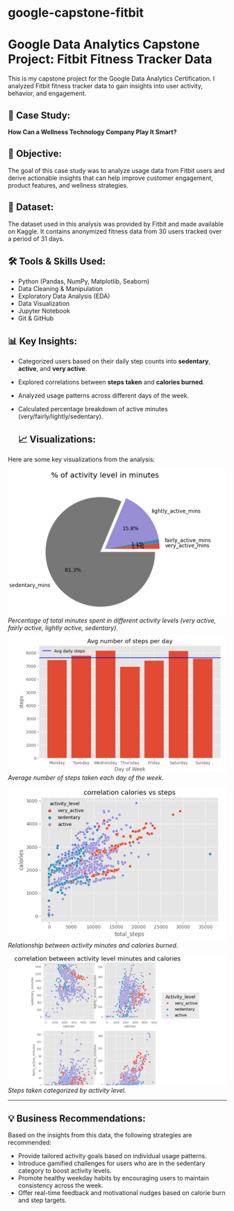 # google-capstone-fitbit

# Google Data Analytics Capstone Project: Fitbit Fitness Tracker Data

This is my capstone project for the Google Data Analytics Certification. I analyzed Fitbit fitness tracker data to gain insights into user activity, behavior, and engagement.

## 📌 Case Study: 
**How Can a Wellness Technology Company Play It Smart?**

## 🧠 Objective:
The goal of this case study was to analyze usage data from Fitbit users and derive actionable insights that can help improve customer engagement, product features, and wellness strategies.

## 📁 Dataset:
The dataset used in this analysis was provided by Fitbit and made available on Kaggle. It contains anonymized fitness data from 30 users tracked over a period of 31 days.

## 🛠 Tools & Skills Used:
- Python (Pandas, NumPy, Matplotlib, Seaborn)
- Data Cleaning & Manipulation
- Exploratory Data Analysis (EDA)
- Data Visualization
- Jupyter Notebook
- Git & GitHub

## 📊 Key Insights:
- Categorized users based on their daily step counts into **sedentary**, **active**, and **very active**.
- Explored correlations between **steps taken** and **calories burned**.
- Analyzed usage patterns across different days of the week.
- Calculated percentage breakdown of active minutes (very/fairly/lightly/sedentary).

  ## 📈 Visualizations:

Here are some key visualizations from the analysis:

![% Activity Level in Minutes](images/activity-level.png)  
*Percentage of total minutes spent in different activity levels (very active, fairly active, lightly active, sedentary).*

![Average Number of Steps Per Day](images/average-number-of-steps.png)  
*Average number of steps taken each day of the week.*

![Correlation: Activity Minutes vs Calories](images/correlation-calories-vs-steps.png)  
*Relationship between activity minutes and calories burned.*

![Correlation: Activity Level vs Steps](images/correlation-betaween-activitylevel-and-minutes.png)  
*Steps taken categorized by activity level.*

---

## 💡 Business Recommendations:

Based on the insights from this data, the following strategies are recommended:

- Provide tailored activity goals based on individual usage patterns.
- Introduce gamified challenges for users who are in the sedentary category to boost activity levels.
- Promote healthy weekday habits by encouraging users to maintain consistency across the week.
- Offer real-time feedback and motivational nudges based on calorie burn and step targets.



 
